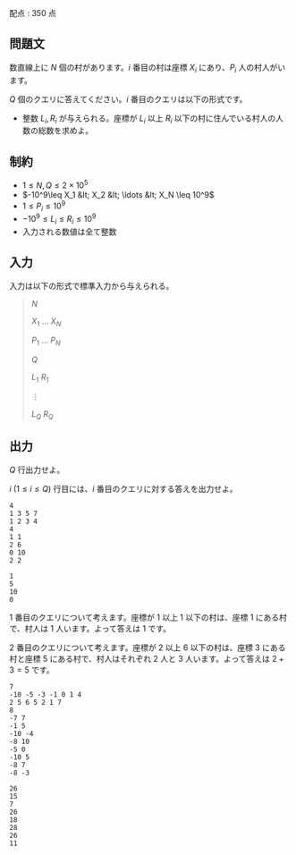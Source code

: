 配点 : $350$ 点

## 問題文

数直線上に $N$ 個の村があります。$i$ 番目の村は座標 $X_i$ にあり、$P_i$ 人の村人がいます。

$Q$ 個のクエリに答えてください。$i$ 番目のクエリは以下の形式です。

- 整数 $L_i,R_i$ が与えられる。座標が $L_i$ 以上 $R_i$ 以下の村に住んでいる村人の人数の総数を求めよ。

## 制約

- $1\leq N,Q\leq 2\times 10^5$
- $-10^9\leq X_1 &lt; X_2 &lt; \ldots &lt; X_N \leq 10^9$
- $1\leq P_i\leq 10^9$
- $-10^9\leq L_i \leq R_i \leq 10^9$
- 入力される数値は全て整数

## 入力

入力は以下の形式で標準入力から与えられる。

> $N$
> 
> $X_1$ $\ldots$ $X_N$
> 
> $P_1$ $\ldots$ $P_N$
> 
> $Q$
> 
> $L_1$ $R_1$
> 
> $\vdots$
> 
> $L_Q$ $R_Q$

## 出力

$Q$ 行出力せよ。

$i\ (1\leq i \leq Q)$ 行目には、$i$ 番目のクエリに対する答えを出力せよ。

```input1
4
1 3 5 7
1 2 3 4
4
1 1
2 6
0 10
2 2
```

```output1
1
5
10
0
```

$1$ 番目のクエリについて考えます。座標が $1$ 以上 $1$ 以下の村は、座標 $1$ にある村で、村人は $1$ 人います。よって答えは $1$ です。

$2$ 番目のクエリについて考えます。座標が $2$ 以上 $6$ 以下の村は、座標 $3$ にある村と座標 $5$ にある村で、村人はそれぞれ $2$ 人と $3$ 人います。よって答えは $2+3=5$ です。

```input2
7
-10 -5 -3 -1 0 1 4
2 5 6 5 2 1 7
8
-7 7
-1 5
-10 -4
-8 10
-5 0
-10 5
-8 7
-8 -3
```

```output2
26
15
7
26
18
28
26
11
```